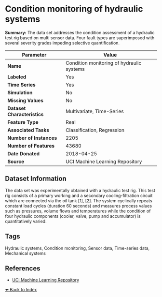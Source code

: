 # Condition monitoring of hydraulic systems

**Summary:** The data set addresses the condition assessment of a hydraulic test rig based on multi sensor data. Four fault types are superimposed with several severity grades impeding selective quantification.

| Parameter | Value |
| --- | --- |
| **Name** | Condition monitoring of hydraulic systems |
| **Labeled** | Yes |
| **Time Series** | Yes |
| **Simulation** | No |
| **Missing Values** | No |
| **Dataset Characteristics** | Multivariate, Time-Series |
| **Feature Type** | Real |
| **Associated Tasks** | Classification, Regression |
| **Number of Instances** | 2205 |
| **Number of Features** | 43680 |
| **Date Donated** | 2018-04-25 |
| **Source** | UCI Machine Learning Repository |

## Dataset Information

The data set was experimentally obtained with a hydraulic test rig. This test rig consists of a primary working and a secondary cooling-filtration circuit which are connected via the oil tank [1], [2]. The system cyclically repeats constant load cycles (duration 60 seconds) and measures process values such as pressures, volume flows and temperatures while the condition of four hydraulic components (cooler, valve, pump and accumulator) is quantitatively varied. 

## Tags

Hydraulic systems, Condition monitoring, Sensor data, Time-series data, Mechanical systems

## References

- [UCI Machine Learning Repository](https://archive.ics.uci.edu/ml/datasets/Condition+monitoring+of+hydraulic+systems)

[⬅️ Back to Index](../README.md)
